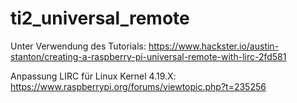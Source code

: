 # ti2_universal_remote

Unter Verwendung des Tutorials:
https://www.hackster.io/austin-stanton/creating-a-raspberry-pi-universal-remote-with-lirc-2fd581

Anpassung LIRC für Linux Kernel 4.19.X:
https://www.raspberrypi.org/forums/viewtopic.php?t=235256
